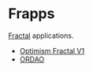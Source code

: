 # Frapps
[Fractal](https://optimystics.io/blog/fractalhistory) applications.

* [Optimism Fractal V1](./op-fractal-1/)
* [ORDAO](./ordao/)

